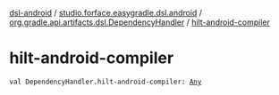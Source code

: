 [dsl-android](../../index.md) / [studio.forface.easygradle.dsl.android](../index.md) / [org.gradle.api.artifacts.dsl.DependencyHandler](index.md) / [hilt-android-compiler](./hilt-android-compiler.md)

# hilt-android-compiler

`val DependencyHandler.hilt-android-compiler: `[`Any`](https://kotlinlang.org/api/latest/jvm/stdlib/kotlin/-any/index.html)